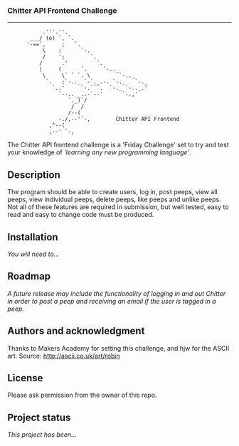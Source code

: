 ### Chitter API Frontend Challenge
----------
```
           .'''.''.
       ___/ (o) `, `.
      '-==`,     ;   `.
           \    :      `-.
           /    ';        `.
          /      .'         `.
          |     (      `.     `-.._
           \     \` ` `. \         `-.._
            `.   ;`-.._ `-`._.-. `-._   `-._
              `..'     `-.```.  `-._ `-.._.'
                `--..__..-`--'      `-.,'
                   `._)`/
                    /  /
                   /--(
                -./,--'`-,        Chitter API Frontend
             ,^--(                     
             ,--' `-,
```
The Chitter API frontend challenge is a 'Friday Challenge' set to try and test your knowledge of *'learning any new programming language'*.

## Description
The program should be able to create users, log in, post peeps, view all peeps, view individual peeps, delete peeps, like peeps and unlike peeps. Not all of these features are required in submission, but well tested, easy to read and easy to change code must be produced.

## Installation
*You will need to...*

## Roadmap
*A future release may include the functionality of logging in and out Chitter in order to post a peep and receiving an email if the user is tagged in a peep.*

## Authors and acknowledgment
Thanks to Makers Academy for setting this challenge, and hjw for the ASCII art. Source: http://ascii.co.uk/art/robin

## License
Please ask permission from the owner of this repo.

## Project status
*This project has been...*
